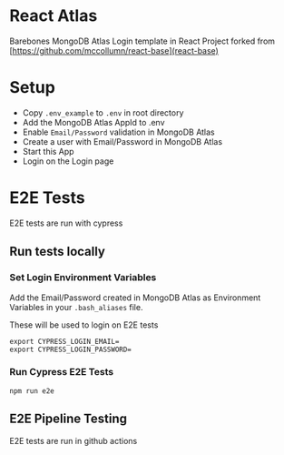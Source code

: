 # React Atlas

Barebones MongoDB Atlas Login template in React
Project forked from [https://github.com/mccollumn/react-base](react-base)

# Setup

* Copy `.env_example` to `.env` in root directory
* Add the MongoDB Atlas AppId to .env
* Enable `Email/Password` validation in MongoDB Atlas
* Create a user with Email/Password in MongoDB Atlas
* Start this App
* Login on the Login page

# E2E Tests
E2E tests are run with cypress

## Run tests locally

### Set Login Environment Variables

Add the Email/Password created in MongoDB Atlas as
Environment Variables in your `.bash_aliases` file.

These will be used to login on E2E tests

```
export CYPRESS_LOGIN_EMAIL=
export CYPRESS_LOGIN_PASSWORD=
```

### Run Cypress E2E Tests
```
npm run e2e
```

## E2E Pipeline Testing
E2E tests are run in github actions
